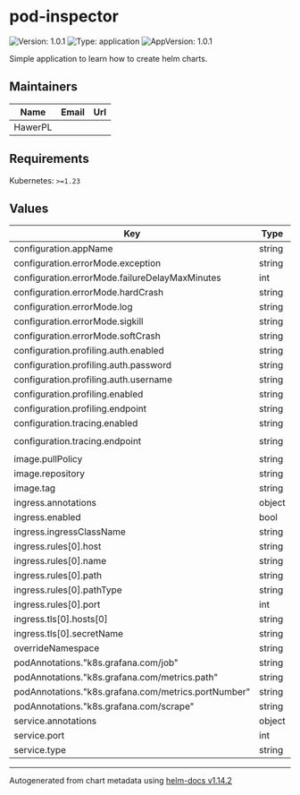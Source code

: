 # pod-inspector

![Version: 1.0.1](https://img.shields.io/badge/Version-1.0.1-informational?style=flat-square) ![Type: application](https://img.shields.io/badge/Type-application-informational?style=flat-square) ![AppVersion: 1.0.1](https://img.shields.io/badge/AppVersion-1.0.1-informational?style=flat-square)

Simple application to learn how to create helm charts.

## Maintainers

| Name | Email | Url |
| ---- | ------ | --- |
| HawerPL |  |  |

## Requirements

Kubernetes: `>=1.23`

## Values

| Key | Type | Default | Description |
|-----|------|---------|-------------|
| configuration.appName | string | `"PodInspector"` |  |
| configuration.errorMode.exception | string | `"false"` |  |
| configuration.errorMode.failureDelayMaxMinutes | int | `3600` |  |
| configuration.errorMode.hardCrash | string | `"false"` |  |
| configuration.errorMode.log | string | `"false"` |  |
| configuration.errorMode.sigkill | string | `"false"` |  |
| configuration.errorMode.softCrash | string | `"false"` |  |
| configuration.profiling.auth.enabled | string | `"false"` |  |
| configuration.profiling.auth.password | string | `"admin"` |  |
| configuration.profiling.auth.username | string | `"admin"` |  |
| configuration.profiling.enabled | string | `"true"` |  |
| configuration.profiling.endpoint | string | `"http://pyroscope.k8s.eu"` |  |
| configuration.tracing.enabled | string | `"false"` |  |
| configuration.tracing.endpoint | string | `"http://k8s-monitoring-alloy-receiver:12345"` |  |
| image.pullPolicy | string | `"IfNotPresent"` |  |
| image.repository | string | `"registry.hawer.eu/podinspector"` |  |
| image.tag | string | `"latest"` |  |
| ingress.annotations | object | `{}` |  |
| ingress.enabled | bool | `true` |  |
| ingress.ingressClassName | string | `"traefik"` |  |
| ingress.rules[0].host | string | `"hawer.k8s.eu"` |  |
| ingress.rules[0].name | string | `"{{ .Release.Name }}-service"` |  |
| ingress.rules[0].path | string | `"/"` |  |
| ingress.rules[0].pathType | string | `"Prefix"` |  |
| ingress.rules[0].port | int | `8080` |  |
| ingress.tls[0].hosts[0] | string | `"hawer.k8s.eu"` |  |
| ingress.tls[0].secretName | string | `"domain-certificate"` |  |
| overrideNamespace | string | `"monitoring"` |  |
| podAnnotations."k8s.grafana.com/job" | string | `"PodInspector"` |  |
| podAnnotations."k8s.grafana.com/metrics.path" | string | `"/metrics"` |  |
| podAnnotations."k8s.grafana.com/metrics.portNumber" | string | `"8080"` |  |
| podAnnotations."k8s.grafana.com/scrape" | string | `"true"` |  |
| service.annotations | object | `{}` |  |
| service.port | int | `8080` |  |
| service.type | string | `"ClusterIP"` |  |

----------------------------------------------
Autogenerated from chart metadata using [helm-docs v1.14.2](https://github.com/norwoodj/helm-docs/releases/v1.14.2)
